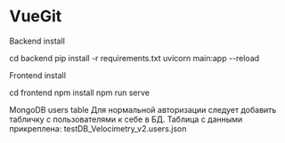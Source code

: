 # VueGit
Backend install

cd backend
pip install -r requirements.txt
uvicorn main:app --reload

Frontend install

cd frontend
npm install
npm run serve

MongoDB users table
Для нормальной авторизации следует добавить табличку с пользователями к себе в БД. 
Таблица с данными прикреплена: testDB_Velocimetry_v2.users.json